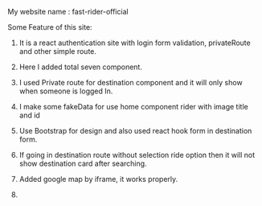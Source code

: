 My website name : fast-rider-official

Some Feature of this site: 

1. It is a react authentication site with login form validation, privateRoute and other simple route.

2. Here I added total seven component.

3. I used Private route for destination component and it will only show when someone is logged In.

4. I make some fakeData for use home component rider with image title and id

5. Use Bootstrap for design and also used react hook form in destination form.

6. If going in destination route without selection ride option then it will not show destination card after searching.

7. Added google map by iframe, it works properly.

8. 